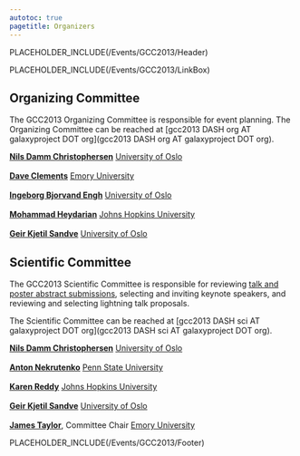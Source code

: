 ```yaml
---
autotoc: true
pagetitle: Organizers
---
```

PLACEHOLDER_INCLUDE(/Events/GCC2013/Header)



PLACEHOLDER_INCLUDE(/Events/GCC2013/LinkBox)



## Organizing Committee

The GCC2013 Organizing Committee is responsible for event planning.  The Organizing Committee can be reached at [gcc2013 DASH org AT galaxyproject DOT org](gcc2013 DASH org AT galaxyproject DOT org).

 **[Nils Damm Christophersen](http://www.mn.uio.no/ifi/english/people/aca/nilsch/index.html)**
  [University of Oslo](http://www.uio.no/)<br /><br />
 **[Dave Clements](/DaveClements)**
  [Emory University](http://emory.edu/)<br /><br />
 **[Ingeborg Bjorvand Engh](http://www.mn.uio.no/ifi/english/people/aca/ingebbj/)**
  [University of Oslo](http://www.uio.no/)<br /><br />
 **[Mohammad Heydarian](http://epigenetics.jhu.edu/?section=personnelPages&personID=26)**
  [Johns Hopkins University](http://jhu.edu/)<br /><br />
 **[Geir Kjetil Sandve](http://www.mn.uio.no/ifi/english/people/aca/geirksa/index.html)**
  [University of Oslo](http://www.uio.no/)

## Scientific Committee

The GCC2013 Scientific Committee is responsible for reviewing [talk and poster abstract submissions](/Events/GCC2013/Abstracts), selecting and inviting keynote speakers, and reviewing and selecting lightning talk proposals. 

The Scientific Committee can be reached at [gcc2013 DASH sci AT galaxyproject DOT org](gcc2013 DASH sci AT galaxyproject DOT org).

 **[Nils Damm Christophersen](http://www.mn.uio.no/ifi/english/people/aca/nilsch/index.html)**
   [University of Oslo](http://www.uio.no/)<br /><br />
 **[Anton Nekrutenko](/anton)**
   [Penn State University](http://www.psu.edu)<br /><br />
 **[Karen Reddy](http://biolchem.bs.jhmi.edu/pages/facultydetail.aspx?FID=343)**
   [Johns Hopkins University](http://jhu.edu/)<br /><br />
 **[Geir Kjetil Sandve](http://www.mn.uio.no/ifi/english/people/aca/geirksa/index.html)**
   [University of Oslo](http://www.uio.no/)<br /><br />
 **[James Taylor](/JamesTaylor)**, Committee Chair
   [Emory University](http://emory.edu)

PLACEHOLDER_INCLUDE(/Events/GCC2013/Footer)

